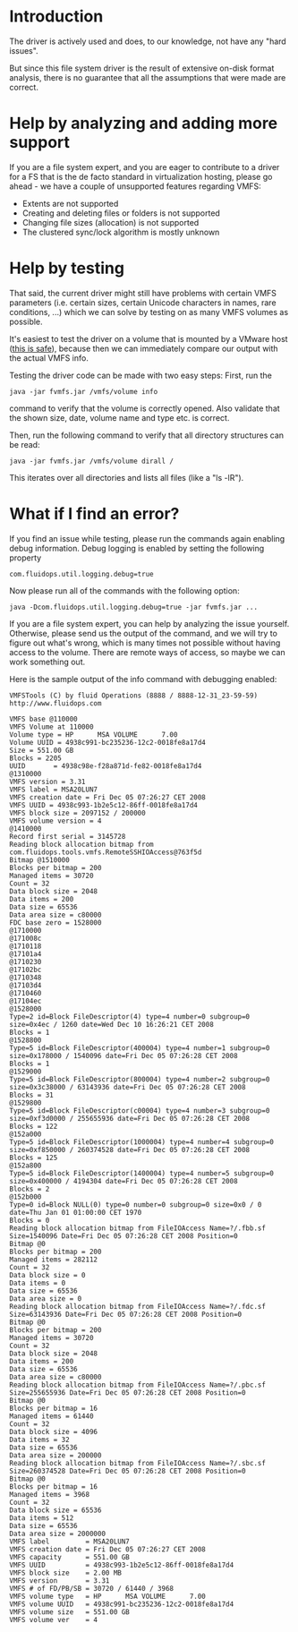 # Introduction #

The driver is actively used and does, to our knowledge, not have any "hard issues".

But since this file system driver is the result of extensive on-disk format analysis, there is no guarantee that all the assumptions that were made are correct.

# Help by analyzing and adding more support #

If you are a file system expert, and you are eager to contribute to a driver for a FS that is the de facto standard in virtualization hosting, please go ahead - we have a couple of unsupported features regarding VMFS:

  * Extents are not supported
  * Creating and deleting files or folders is not supported
  * Changing file sizes (allocation) is not supported
  * The clustered sync/lock algorithm is mostly unknown

# Help by testing #

That said, the current driver might still have problems with certain VMFS parameters (i.e. certain sizes, certain Unicode characters in names, rare conditions, ...) which we can solve by testing on as many VMFS volumes as possible.

It's easiest to test the driver on a volume that is mounted by a VMware host ([this is safe](FAQ.md)), because then we can immediately compare our output with the actual VMFS info.

Testing the driver code can be made with two easy steps:
First, run the
```
java -jar fvmfs.jar /vmfs/volume info
```
command to verify that the volume is correctly opened. Also validate that the shown size, date, volume name and type etc. is correct.

Then, run the following command to verify that all directory structures can be read:
```
java -jar fvmfs.jar /vmfs/volume dirall /
```
This iterates over all directories and lists all files (like a "ls -lR").

# What if I find an error? #

If you find an issue while testing, please run the commands again enabling debug information. Debug logging is enabled by setting the following property
```
com.fluidops.util.logging.debug=true
```

Now please run all of the commands with the following option:
```
java -Dcom.fluidops.util.logging.debug=true -jar fvmfs.jar ...
```
If you are a file system expert, you can help by analyzing the issue yourself. Otherwise, please send us the output of the command, and we will try to figure out what's wrong, which is many times not possible without having access to the volume. There are remote ways of access, so maybe we can work something out.

Here is the sample output of the info command with debugging enabled:
```
VMFSTools (C) by fluid Operations (8888 / 8888-12-31_23-59-59)
http://www.fluidops.com

VMFS base @110000
VMFS Volume at 110000
Volume type = HP      MSA VOLUME      7.00
Volume UUID = 4938c991-bc235236-12c2-0018fe8a17d4
Size = 551.00 GB
Blocks = 2205
UUID       = 4938c98e-f28a871d-fe82-0018fe8a17d4
@1310000
VMFS version = 3.31
VMFS label = MSA20LUN7
VMFS creation date = Fri Dec 05 07:26:27 CET 2008
VMFS UUID = 4938c993-1b2e5c12-86ff-0018fe8a17d4
VMFS block size = 2097152 / 200000
VMFS volume version = 4
@1410000
Record first serial = 3145728
Reading block allocation bitmap from com.fluidops.tools.vmfs.RemoteSSHIOAccess@763f5d
Bitmap @1510000
Blocks per bitmap = 200
Managed items = 30720
Count = 32
Data block size = 2048
Data items = 200
Data size = 65536
Data area size = c80000
FDC base zero = 1528000
@1710000
@171008c
@1710118
@17101a4
@1710230
@17102bc
@1710348
@17103d4
@1710460
@17104ec
@1528000
Type=2 id=Block FileDescriptor(4) type=4 number=0 subgroup=0 size=0x4ec / 1260 date=Wed Dec 10 16:26:21 CET 2008
Blocks = 1
@1528800
Type=5 id=Block FileDescriptor(400004) type=4 number=1 subgroup=0 size=0x178000 / 1540096 date=Fri Dec 05 07:26:28 CET 2008
Blocks = 1
@1529000
Type=5 id=Block FileDescriptor(800004) type=4 number=2 subgroup=0 size=0x3c38000 / 63143936 date=Fri Dec 05 07:26:28 CET 2008
Blocks = 31
@1529800
Type=5 id=Block FileDescriptor(c00004) type=4 number=3 subgroup=0 size=0xf3d0000 / 255655936 date=Fri Dec 05 07:26:28 CET 2008
Blocks = 122
@152a000
Type=5 id=Block FileDescriptor(1000004) type=4 number=4 subgroup=0 size=0xf850000 / 260374528 date=Fri Dec 05 07:26:28 CET 2008
Blocks = 125
@152a800
Type=5 id=Block FileDescriptor(1400004) type=4 number=5 subgroup=0 size=0x400000 / 4194304 date=Fri Dec 05 07:26:28 CET 2008
Blocks = 2
@152b000
Type=0 id=Block NULL(0) type=0 number=0 subgroup=0 size=0x0 / 0 date=Thu Jan 01 01:00:00 CET 1970
Blocks = 0
Reading block allocation bitmap from FileIOAccess Name=?/.fbb.sf Size=1540096 Date=Fri Dec 05 07:26:28 CET 2008 Position=0
Bitmap @0
Blocks per bitmap = 200
Managed items = 282112
Count = 32
Data block size = 0
Data items = 0
Data size = 65536
Data area size = 0
Reading block allocation bitmap from FileIOAccess Name=?/.fdc.sf Size=63143936 Date=Fri Dec 05 07:26:28 CET 2008 Position=0
Bitmap @0
Blocks per bitmap = 200
Managed items = 30720
Count = 32
Data block size = 2048
Data items = 200
Data size = 65536
Data area size = c80000
Reading block allocation bitmap from FileIOAccess Name=?/.pbc.sf Size=255655936 Date=Fri Dec 05 07:26:28 CET 2008 Position=0
Bitmap @0
Blocks per bitmap = 16
Managed items = 61440
Count = 32
Data block size = 4096
Data items = 32
Data size = 65536
Data area size = 200000
Reading block allocation bitmap from FileIOAccess Name=?/.sbc.sf Size=260374528 Date=Fri Dec 05 07:26:28 CET 2008 Position=0
Bitmap @0
Blocks per bitmap = 16
Managed items = 3968
Count = 32
Data block size = 65536
Data items = 512
Data size = 65536
Data area size = 2000000
VMFS label         = MSA20LUN7
VMFS creation date = Fri Dec 05 07:26:27 CET 2008
VMFS capacity      = 551.00 GB
VMFS UUID          = 4938c993-1b2e5c12-86ff-0018fe8a17d4
VMFS block size    = 2.00 MB
VMFS version       = 3.31
VMFS # of FD/PB/SB = 30720 / 61440 / 3968
VMFS volume type   = HP      MSA VOLUME      7.00
VMFS volume UUID   = 4938c991-bc235236-12c2-0018fe8a17d4
VMFS volume size   = 551.00 GB
VMFS volume ver    = 4
```